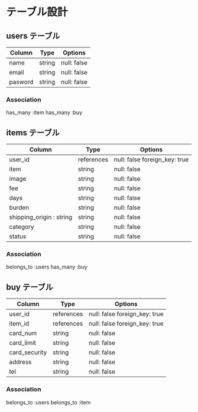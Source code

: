 # テーブル設計

## users テーブル

| Column  | Type   | Options     |
| ------  | ----   | -------     |
| name    | string | null: false |
| email   | string | null: false |
| pasword | string | null: false |

### Association
has_many :item
has_many :buy

 ## items テーブル
 
| Column                     | Type   | Options                          |
| -------------------------  | ----   | -------------------------------- |
| user_id                    | references | null: false foreign_key: true|
| item                       | string | null: false |
| image                      | string | null: false |
| fee                        | string | null: false |
| days                       | string | null: false |
| burden                     | string | null: false |
| shipping_origin : string   | string | null: false |
| category                   | string | null: false |
| status                     | string | null: false |

### Association
belongs_to :users
has_many :buy


## buy テーブル

| Column        | Type   | Options                              |
| ------        | ----   | -----------------------------------  |
| user_id       | references | null: false foreign_key: true |
| item_id       | references | null: false foreign_key: true |
| card_num      | string | null: false |
| card_limit    | string | null: false |
| card_security | string | null: false |
| address       | string | null: false |
| tel           | string | null: false |


### Association
belongs_to :users
belongs_to :item